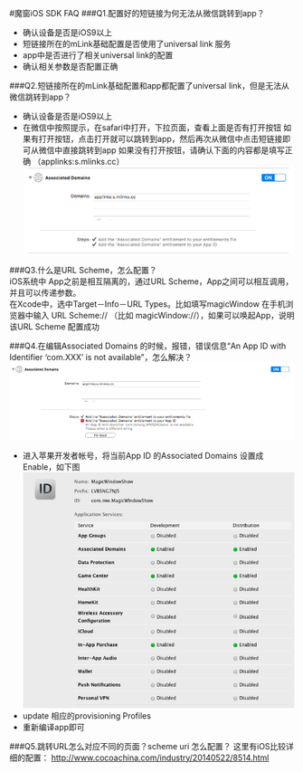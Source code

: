 #魔窗iOS SDK FAQ
###Q1.配置好的短链接为何无法从微信跳转到app？
* 确认设备是否是iOS9以上
* 短链接所在的mLink基础配置是否使用了universal link 服务
* app中是否进行了相关universal link的配置
* 确认相关参数是否配置正确

###Q2.短链接所在的mLink基础配置和app都配置了universal link，但是无法从微信跳转到app？
* 确认设备是否是iOS9以上
* 在微信中按照提示，在safari中打开，下拉页面，查看上面是否有打开按钮
如果有打开按钮，点击打开就可以跳转到app，然后再次从微信中点击短链接即可从微信中直接跳转到app
如果没有打开按钮，请确认下面的内容都是填写正确 （applinks:s.mlinks.cc）
![](images/ios-1.jpg)

###Q3.什么是URL Scheme，怎么配置？<br>
iOS系统中 App之前是相互隔离的，通过URL Scheme，App之间可以相互调用，并且可以传递参数。<br>
在Xcode中，选中Target－Info－URL Types。比如填写magicWindow
在手机浏览器中输入 URL Scheme:// （比如 magicWindow://），如果可以唤起App，说明该URL Scheme 配置成功

###Q4.在编辑Associated Domains 的时候，报错，错误信息“An App ID with Identifier ‘com.XXX’ is not available”，怎么解决？
![](images/ios-2.jpg)
* 进入苹果开发者帐号，将当前App ID 的Associated Domains 设置成Enable，如下图
![](images/ios-3.jpg)
* update 相应的provisioning Profiles
* 重新编译app即可

###Q5.跳转URL怎么对应不同的页面？scheme uri 怎么配置？
  这里有iOS比较详细的配置：
http://www.cocoachina.com/industry/20140522/8514.html
